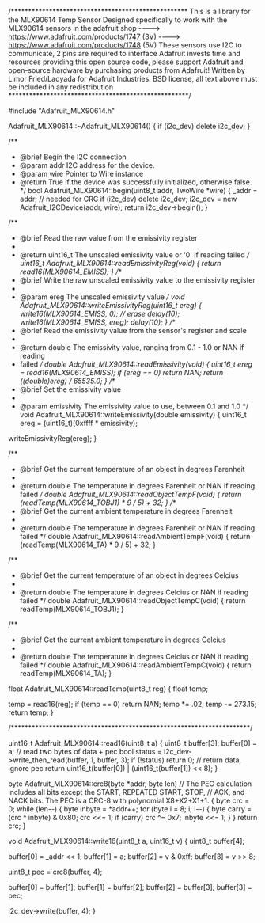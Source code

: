 /***************************************************
  This is a library for the MLX90614 Temp Sensor
  Designed specifically to work with the MLX90614 sensors in the
  adafruit shop
  ----> https://www.adafruit.com/products/1747 (3V)
  ----> https://www.adafruit.com/products/1748 (5V)
  These sensors use I2C to communicate, 2 pins are required to
  interface
  Adafruit invests time and resources providing this open source code,
  please support Adafruit and open-source hardware by purchasing
  products from Adafruit!
  Written by Limor Fried/Ladyada for Adafruit Industries.
  BSD license, all text above must be included in any redistribution
 ****************************************************/

#include "Adafruit_MLX90614.h"

Adafruit_MLX90614::~Adafruit_MLX90614() {
  if (i2c_dev)
    delete i2c_dev;
}

/**
 * @brief Begin the I2C connection
 * @param addr I2C address for the device.
 * @param wire Pointer to Wire instance
 * @return True if the device was successfully initialized, otherwise false.
 */
bool Adafruit_MLX90614::begin(uint8_t addr, TwoWire *wire) {
  _addr = addr; // needed for CRC
  if (i2c_dev)
    delete i2c_dev;
  i2c_dev = new Adafruit_I2CDevice(addr, wire);
  return i2c_dev->begin();
}

/**
 * @brief Read the raw value from the emissivity register
 *
 * @return uint16_t The unscaled emissivity value or '0' if reading failed
 */
uint16_t Adafruit_MLX90614::readEmissivityReg(void) {
  return read16(MLX90614_EMISS);
}
/**
 * @brief Write the raw unscaled emissivity value to the emissivity register
 *
 * @param ereg The unscaled emissivity value
 */
void Adafruit_MLX90614::writeEmissivityReg(uint16_t ereg) {
  write16(MLX90614_EMISS, 0); // erase
  delay(10);
  write16(MLX90614_EMISS, ereg);
  delay(10);
}
/**
 * @brief Read the emissivity value from the sensor's register and scale
 *
 * @return double The emissivity value, ranging from 0.1 - 1.0 or NAN if reading
 * failed
 */
double Adafruit_MLX90614::readEmissivity(void) {
  uint16_t ereg = read16(MLX90614_EMISS);
  if (ereg == 0)
    return NAN;
  return ((double)ereg) / 65535.0;
}
/**
 * @brief Set the emissivity value
 *
 * @param emissivity The emissivity value to use, between 0.1 and 1.0
 */
void Adafruit_MLX90614::writeEmissivity(double emissivity) {
  uint16_t ereg = (uint16_t)(0xffff * emissivity);

  writeEmissivityReg(ereg);
}

/**
 * @brief Get the current temperature of an object in degrees Farenheit
 *
 * @return double The temperature in degrees Farenheit or NAN if reading failed
 */
double Adafruit_MLX90614::readObjectTempF(void) {
  return (readTemp(MLX90614_TOBJ1) * 9 / 5) + 32;
}
/**
 * @brief Get the current ambient temperature in degrees Farenheit
 *
 * @return double The temperature in degrees Farenheit or NAN if reading failed
 */
double Adafruit_MLX90614::readAmbientTempF(void) {
  return (readTemp(MLX90614_TA) * 9 / 5) + 32;
}

/**
 * @brief Get the current temperature of an object in degrees Celcius
 *
 * @return double The temperature in degrees Celcius or NAN if reading failed
 */
double Adafruit_MLX90614::readObjectTempC(void) {
  return readTemp(MLX90614_TOBJ1);
}

/**
 * @brief Get the current ambient temperature in degrees Celcius
 *
 * @return double The temperature in degrees Celcius or NAN if reading failed
 */
double Adafruit_MLX90614::readAmbientTempC(void) {
  return readTemp(MLX90614_TA);
}

float Adafruit_MLX90614::readTemp(uint8_t reg) {
  float temp;

  temp = read16(reg);
  if (temp == 0)
    return NAN;
  temp *= .02;
  temp -= 273.15;
  return temp;
}

/*********************************************************************/

uint16_t Adafruit_MLX90614::read16(uint8_t a) {
  uint8_t buffer[3];
  buffer[0] = a;
  // read two bytes of data + pec
  bool status = i2c_dev->write_then_read(buffer, 1, buffer, 3);
  if (!status)
    return 0;
  // return data, ignore pec
  return uint16_t(buffer[0]) | (uint16_t(buffer[1]) << 8);
}

byte Adafruit_MLX90614::crc8(byte *addr, byte len)
// The PEC calculation includes all bits except the START, REPEATED START, STOP,
// ACK, and NACK bits. The PEC is a CRC-8 with polynomial X8+X2+X1+1.
{
  byte crc = 0;
  while (len--) {
    byte inbyte = *addr++;
    for (byte i = 8; i; i--) {
      byte carry = (crc ^ inbyte) & 0x80;
      crc <<= 1;
      if (carry)
        crc ^= 0x7;
      inbyte <<= 1;
    }
  }
  return crc;
}

void Adafruit_MLX90614::write16(uint8_t a, uint16_t v) {
  uint8_t buffer[4];

  buffer[0] = _addr << 1;
  buffer[1] = a;
  buffer[2] = v & 0xff;
  buffer[3] = v >> 8;

  uint8_t pec = crc8(buffer, 4);

  buffer[0] = buffer[1];
  buffer[1] = buffer[2];
  buffer[2] = buffer[3];
  buffer[3] = pec;

  i2c_dev->write(buffer, 4);
}
